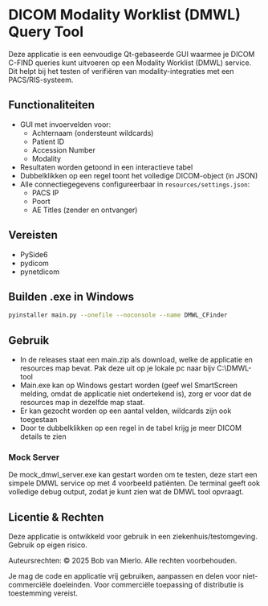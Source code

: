 # DICOM Modality Worklist (DMWL) Query Tool

Deze applicatie is een eenvoudige Qt-gebaseerde GUI waarmee je DICOM C-FIND queries kunt uitvoeren op een Modality Worklist (DMWL) service. Dit helpt bij het testen of verifiëren van modality-integraties met een PACS/RIS-systeem.

## Functionaliteiten

- GUI met invoervelden voor:
  - Achternaam (ondersteunt wildcards)
  - Patient ID
  - Accession Number
  - Modality
- Resultaten worden getoond in een interactieve tabel
- Dubbelklikken op een regel toont het volledige DICOM-object (in JSON)
- Alle connectiegegevens configureerbaar in `resources/settings.json`:
  - PACS IP
  - Poort
  - AE Titles (zender en ontvanger)

## Vereisten

- PySide6
- pydicom
- pynetdicom

## Builden .exe in Windows

```bash
pyinstaller main.py --onefile --noconsole --name DMWL_CFinder
```

## Gebruik
- In de releases staat een main.zip als download, welke de applicatie en resources map bevat. Pak deze uit op je lokale pc naar bijv C:\DMWL-tool
- Main.exe kan op Windows gestart worden (geef wel SmartScreen melding, omdat de applicatie niet ondertekend is), zorg er voor dat de resources map in dezelfde map staat.
- Er kan gezocht worden op een aantal velden, wildcards zijn ook toegestaan
- Door te dubbelklikken op een regel in de tabel krijg je meer DICOM details te zien

### Mock Server
De mock_dmwl_server.exe kan gestart worden om te testen, deze start een simpele DMWL service op met 4 voorbeeld patiënten. De terminal geeft ook volledige debug output, zodat je kunt zien wat de DMWL tool opvraagt.

## Licentie & Rechten
Deze applicatie is ontwikkeld voor gebruik in een ziekenhuis/testomgeving. Gebruik op eigen risico.

Auteursrechten:
© 2025 Bob van Mierlo. Alle rechten voorbehouden.

Je mag de code en applicatie vrij gebruiken, aanpassen en delen voor niet-commerciële doeleinden. Voor commerciële toepassing of distributie is toestemming vereist.
